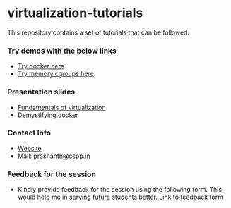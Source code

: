 # virtualization-tutorials

This repository contains a set of tutorials that can be followed.

### Try demos with the below links

- [Try docker here](demos/docker.md)
- [Try memory cgroups here](demos/cgroups.md)

### Presentation slides

- [Fundamentals of virtualization](https://sap-my.sharepoint.com/:p:/p/prashanth/Ed0-HB1gfXxKnsRb1RFwUt0BpftARIViA4Jrv9ijSJmQTw?e=I6Jdxg)
- [Demystifying docker](https://sap-my.sharepoint.com/:p:/p/prashanth/Ea2zd7TjbKNAk0JqPg1d3mkB-R5tLU9Qbo6usqQjTelGCA?e=mRtpzp)

### Contact Info

- [Website](http://cspp.in)
- Mail: prashanth@cspp.in

### Feedback for the session

- Kindly provide feedback for the session using the following form. This would help me in serving future students better. [Link to feedback form](https://goo.gl/forms/mDbHiAiZMY4AjYu13)
